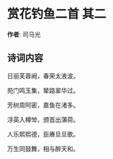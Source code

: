 # 赏花钓鱼二首  其二

**作者**: 司马光

## 诗词内容

日丽芙蓉阙，春荣太液波。

苑门鸣玉集，辇路翠华过。

芳树周阿密，嘉鱼在渚多。

浮英入樽斚，颁首出蒲荷。

人乐熙熙德，臣赓旦旦歌。

万生同鼓舞，相与醉天和。

